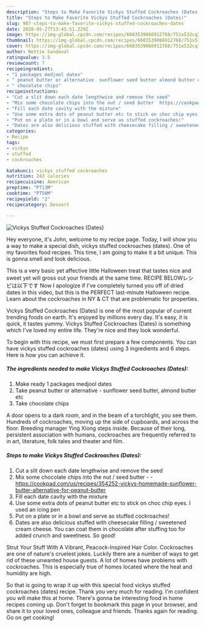 ```yaml
---
description: "Steps to Make Favorite Vickys Stuffed Cockroaches (Dates)"
title: "Steps to Make Favorite Vickys Stuffed Cockroaches (Dates)"
slug: 907-steps-to-make-favorite-vickys-stuffed-cockroaches-dates
date: 2020-05-27T13:45:51.229Z
image: https://img-global.cpcdn.com/recipes/6603539066912768/751x532cq70/vickys-stuffed-cockroaches-dates-recipe-main-photo.jpg
thumbnail: https://img-global.cpcdn.com/recipes/6603539066912768/751x532cq70/vickys-stuffed-cockroaches-dates-recipe-main-photo.jpg
cover: https://img-global.cpcdn.com/recipes/6603539066912768/751x532cq70/vickys-stuffed-cockroaches-dates-recipe-main-photo.jpg
author: Nettie Sandoval
ratingvalue: 3.5
reviewcount: 7
recipeingredient:
- "1 packages medjool dates"
- " peanut butter or alternative  sunflower seed butter almond butter etc"
- " chocolate chips"
recipeinstructions:
- "Cut a slit down each date lengthwise and remove the seed"
- "Mix some chocolate chips into the nut / seed butter  https://cookpad.com/us/recipes/354252-vickys-homemade-sunflower-butter-alternative-for-peanut-butter"
- "Fill each date cavity with the mixture"
- "Use some extra dots of peanut butter etc to stick on choc chip eyes. I used an icing pen"
- "Put on a plate or in a bowl and serve as stuffed cockroaches!"
- "Dates are also delicious stuffed with cheesecake filling / sweetened cream cheese. You can coat them in chocolate after stuffing too for added crunch and sweetness. So good!"
categories:
- Recipe
tags:
- vickys
- stuffed
- cockroaches

katakunci: vickys stuffed cockroaches 
nutrition: 243 calories
recipecuisine: American
preptime: "PT13M"
cooktime: "PT50M"
recipeyield: "2"
recipecategory: Dessert

---
```



![Vickys Stuffed Cockroaches (Dates)](https://img-global.cpcdn.com/recipes/6603539066912768/751x532cq70/vickys-stuffed-cockroaches-dates-recipe-main-photo.jpg)

Hey everyone, it's John, welcome to my recipe page. Today, I will show you a way to make a special dish, vickys stuffed cockroaches (dates). One of my favorites food recipes. This time, I am going to make it a bit unique. This is gonna smell and look delicious.

This is a very basic yet affective little Halloween treat that tastes nice and sweet yet will gross out your friends at the same time. RECIPE BELOWレシピは以下です Now I apologize if I&#39;ve completely turned you off of dried dates in this video, but this is the PERFECT last-minute Halloween recipe. Learn about the cockroaches in NY &amp; CT that are problematic for properties.

Vickys Stuffed Cockroaches (Dates) is one of the most popular of current trending foods on earth. It's enjoyed by millions every day. It's easy, it is quick, it tastes yummy. Vickys Stuffed Cockroaches (Dates) is something which I've loved my entire life. They're nice and they look wonderful.


To begin with this recipe, we must first prepare a few components. You can have vickys stuffed cockroaches (dates) using 3 ingredients and 6 steps. Here is how you can achieve it.

<!--inarticleads1-->

##### The ingredients needed to make Vickys Stuffed Cockroaches (Dates):

1. Make ready 1 packages medjool dates
1. Take  peanut butter or alternative - sunflower seed butter, almond butter etc
1. Take  chocolate chips


A door opens to a dark room, and in the beam of a torchlight, you see them. Hundreds of cockroaches, moving up the side of cupboards, and across the floor. Breeding manager Ying Xiong steps inside. Because of their long, persistent association with humans, cockroaches are frequently referred to in art, literature, folk tales and theater and film. 

<!--inarticleads2-->

##### Steps to make Vickys Stuffed Cockroaches (Dates):

1. Cut a slit down each date lengthwise and remove the seed
1. Mix some chocolate chips into the nut / seed butter -  - https://cookpad.com/us/recipes/354252-vickys-homemade-sunflower-butter-alternative-for-peanut-butter
1. Fill each date cavity with the mixture
1. Use some extra dots of peanut butter etc to stick on choc chip eyes. I used an icing pen
1. Put on a plate or in a bowl and serve as stuffed cockroaches!
1. Dates are also delicious stuffed with cheesecake filling / sweetened cream cheese. You can coat them in chocolate after stuffing too for added crunch and sweetness. So good!


Strut Your Stuff With A Vibrant, Peacock-Inspired Hair Color. Cockroaches are one of nature&#39;s cruelest jokes. Luckily there are a number of ways to get rid of these unwanted house guests. A lot of homes have problems with cockroaches. This is especially true of homes located where the heat and humidity are high. 

So that is going to wrap it up with this special food vickys stuffed cockroaches (dates) recipe. Thank you very much for reading. I'm confident you will make this at home. There's gonna be interesting food in home recipes coming up. Don't forget to bookmark this page in your browser, and share it to your loved ones, colleague and friends. Thanks again for reading. Go on get cooking!

